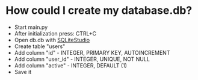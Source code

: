 # How could I create my database.db?
- Start main.py
- After initialization press: CTRL+C
- Open db.db with [SQLiteStudio](https://sqlitestudio.pl/)
- Create table "users"
- Add column "id" - INTEGER, PRIMARY KEY, AUTOINCREMENT
- Add column "user_id" - INTEGER, UNIQUE, NOT NULL
- Add column "active" - INTEGER, DEFAULT (1)
- Save it